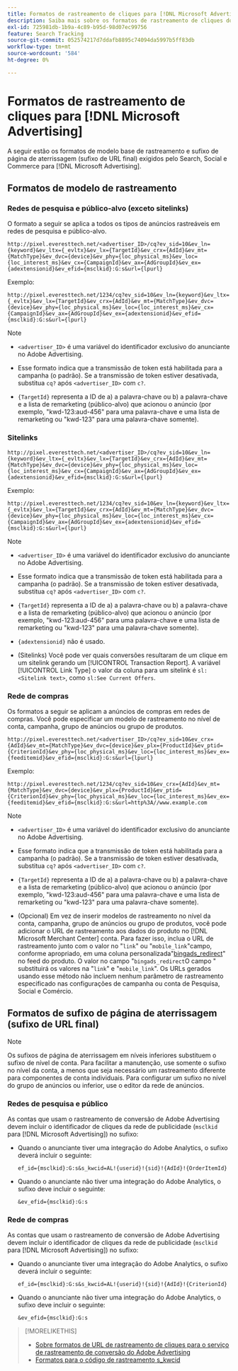 ```yaml
---
title: Formatos de rastreamento de cliques para [!DNL Microsoft Advertising]
description: Saiba mais sobre os formatos de rastreamento de cliques do [!DNL Microsoft Advertising] contas.
exl-id: 725981db-1b9a-4c89-b95d-98d07ec99756
feature: Search Tracking
source-git-commit: 052574217d7ddafb8895c74094da5997b5ff83db
workflow-type: tm+mt
source-wordcount: '584'
ht-degree: 0%

---
```


# Formatos de rastreamento de cliques para [!DNL Microsoft Advertising]

A seguir estão os formatos de modelo base de rastreamento e sufixo de página de aterrissagem (sufixo de URL final) exigidos pelo Search, Social e Commerce para [!DNL Microsoft Advertising].

## Formatos de modelo de rastreamento

### Redes de pesquisa e público-alvo (exceto sitelinks)

O formato a seguir se aplica a todos os tipos de anúncios rastreáveis em redes de pesquisa e público-alvo.

`http://pixel.everesttech.net/<advertiser_ID>/cq?ev_sid=10&ev_ln={keyword}&ev_ltx={_evltx}&ev_lx={TargetId}&ev_crx={AdId}&ev_mt={MatchType}&ev_dvc={device}&ev_phy={loc_physical_ms}&ev_loc={loc_interest_ms}&ev_cx={CampaignId}&ev_ax={AdGroupId}&ev_ex={adextensionid}&ev_efid={msclkid}:G:s&url={lpurl}`

Exemplo:

`http://pixel.everesttech.net/1234/cq?ev_sid=10&ev_ln={keyword}&ev_ltx={_evltx}&ev_lx={TargetId}&ev_crx={AdId}&ev_mt={MatchType}&ev_dvc={device}&ev_phy={loc_physical_ms}&ev_loc={loc_interest_ms}&ev_cx={CampaignId}&ev_ax={AdGroupId}&ev_ex={adextensionid}&ev_efid={msclkid}:G:s&url={lpurl}`

>[!NOTE]
>
>* `<advertiser_ID>` é uma variável do identificador exclusivo do anunciante no Adobe Advertising.
>
>* Esse formato indica que a transmissão de token está habilitada para a campanha (o padrão). Se a transmissão de token estiver desativada, substitua `cq?` após `<advertiser_ID>` com `c?`.
>
>* `{TargetId}` representa a ID de a) a palavra-chave ou b) a palavra-chave e a lista de remarketing (público-alvo) que acionou o anúncio (por exemplo, &quot;kwd-123:aud-456&quot; para uma palavra-chave e uma lista de remarketing ou &quot;kwd-123&quot; para uma palavra-chave somente).

### Sitelinks

`http://pixel.everesttech.net/<advertiser_ID>/cq?ev_sid=10&ev_ln={keyword}&ev_ltx={_evltx}&ev_lx={TargetId}&ev_crx={AdId}&ev_mt={MatchType}&ev_dvc={device}&ev_phy={loc_physical_ms}&ev_loc={loc_interest_ms}&ev_cx={CampaignId}&ev_ax={AdGroupId}&ev_ex={adextensionid}&ev_efid={msclkid}:G:s&url={lpurl}`

Exemplo:

`http://pixel.everesttech.net/1234/cq?ev_sid=10&ev_ln={keyword}&ev_ltx={_evltx}&ev_lx={TargetId}&ev_crx={AdId}&ev_mt={MatchType}&ev_dvc={device}&ev_phy={loc_physical_ms}&ev_loc={loc_interest_ms}&ev_cx={CampaignId}&ev_ax={AdGroupId}&ev_ex={adextensionid}&ev_efid={msclkid}:G:s&url={lpurl}`

>[!NOTE]
>
>* `<advertiser_ID>` é uma variável do identificador exclusivo do anunciante no Adobe Advertising.
>
>* Esse formato indica que a transmissão de token está habilitada para a campanha (o padrão). Se a transmissão de token estiver desativada, substitua `cq?` após `<advertiser_ID>` com `c?`.
>
>* `{TargetId}` representa a ID de a) a palavra-chave ou b) a palavra-chave e a lista de remarketing (público-alvo) que acionou o anúncio (por exemplo, &quot;kwd-123:aud-456&quot; para uma palavra-chave e uma lista de remarketing ou &quot;kwd-123&quot; para uma palavra-chave somente).
>
>* `{adextensionid}` não é usado.
>
>* (Sitelinks) Você pode ver quais conversões resultaram de um clique em um sitelink gerando um [!UICONTROL Transaction Report]. A variável [!UICONTROL Link Type] o valor da coluna para um sitelink é `sl:<Sitelink text>`, como `sl:See Current Offers`.

### Rede de compras

Os formatos a seguir se aplicam a anúncios de compras em redes de compras. Você pode especificar um modelo de rastreamento no nível de conta, campanha, grupo de anúncios ou grupo de produtos.

`http://pixel.everesttech.net/<advertiser_ID>/cq?ev_sid=10&ev_crx={AdId}&ev_mt={MatchType}&ev_dvc={device}&ev_plx={ProductId}&ev_ptid={CriterionId}&ev_phy={loc_physical_ms}&ev_loc={loc_interest_ms}&ev_ex={feeditemid}&ev_efid={msclkid}:G:s&url={lpurl}`

Exemplo:

`http://pixel.everesttech.net/1234/cq?ev_sid=10&ev_crx={AdId}&ev_mt={MatchType}&ev_dvc={device}&ev_plx={ProductId}&ev_ptid={CriterionId}&ev_phy={loc_physical_ms}&ev_loc={loc_interest_ms}&ev_ex={feeditemid}&ev_efid={msclkid}:G:s&url=http%3A//www.example.com`

>[!NOTE]
>
>* `<advertiser_ID>` é uma variável do identificador exclusivo do anunciante no Adobe Advertising.
>
>* Esse formato indica que a transmissão de token está habilitada para a campanha (o padrão). Se a transmissão de token estiver desativada, substitua `cq?` após `<advertiser_ID>` com `c?`.
>
>* `{TargetId}` representa a ID de a) a palavra-chave ou b) a palavra-chave e a lista de remarketing (público-alvo) que acionou o anúncio (por exemplo, &quot;kwd-123:aud-456&quot; para uma palavra-chave e uma lista de remarketing ou &quot;kwd-123&quot; para uma palavra-chave somente).
>
>* (Opcional) Em vez de inserir modelos de rastreamento no nível da conta, campanha, grupo de anúncios ou grupo de produtos, você pode adicionar o URL de rastreamento aos dados do produto no [!DNL Microsoft Merchant Center] conta. Para fazer isso, inclua o URL de rastreamento junto com o valor no &quot;`link`&quot; ou &quot;`mobile_link`&quot;campo, conforme apropriado, em uma coluna personalizada&quot;[bingads_redirect](https://help.bingads.microsoft.com/#apex/3/en/51084/0)&quot; no feed do produto. O valor no campo &quot;`bingads_redirect`O campo &quot; substituirá os valores na &quot;`link`&quot; e &quot;`mobile_link`&quot;. Os URLs gerados usando esse método não incluem nenhum parâmetro de rastreamento especificado nas configurações de campanha ou conta de Pesquisa, Social e Comércio.

## Formatos de sufixo de página de aterrissagem (sufixo de URL final)

>[!NOTE]
>
>Os sufixos de página de aterrissagem em níveis inferiores substituem o sufixo de nível de conta. Para facilitar a manutenção, use somente o sufixo no nível da conta, a menos que seja necessário um rastreamento diferente para componentes de conta individuais. Para configurar um sufixo no nível do grupo de anúncios ou inferior, use o editor da rede de anúncios.

### Redes de pesquisa e público

As contas que usam o rastreamento de conversão de Adobe Advertising devem incluir o identificador de cliques da rede de publicidade (`msclkid` para [!DNL Microsoft Advertising]) no sufixo:

* Quando o anunciante tiver uma integração do Adobe Analytics, o sufixo deverá incluir o seguinte:

  `ef_id={msclkid}:G:s&s_kwcid=AL!{userid}!{sid}!{AdId}!{OrderItemId}`

* Quando o anunciante não tiver uma integração do Adobe Analytics, o sufixo deve incluir o seguinte:

  `&ev_efid={msclkid}:G:s`

### Rede de compras

As contas que usam o rastreamento de conversão de Adobe Advertising devem incluir o identificador de cliques da rede de publicidade (`msclkid` para [!DNL Microsoft Advertising]) no sufixo:

* Quando o anunciante tiver uma integração do Adobe Analytics, o sufixo deverá incluir o seguinte:

  `ef_id={msclkid}:G:s&s_kwcid=AL!{userid}!{sid}!{AdId}!{CriterionId}`

* Quando o anunciante não tiver uma integração do Adobe Analytics, o sufixo deve incluir o seguinte:

  `&ev_efid={msclkid}:G:s`

>[!MORELIKETHIS]
>
>* [Sobre formatos de URL de rastreamento de cliques para o serviço de rastreamento de conversão do Adobe Advertising](formats-click-tracking-about.md)
>* [Formatos para o código de rastreamento s\_kwcid](skwcid-tracking-parameter.md)
